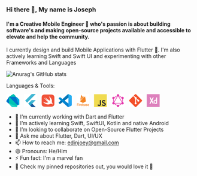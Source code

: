 ### Hi there 👋, My name is Joseph
#### I'm a Creative Mobile Engineer 📱 who's passion is about building software's and making open-source projects available and accessible to elevate and help the community. 
I currently design and build Mobile Applications with Flutter 💙. I'm also actively learning Swift and Swift UI and experimenting with other Frameworks and Languages

![Anurag's GitHub stats](https://github-readme-stats.vercel.app/api?username=joeyyy688)

Languages & Tools: 


<img src="https://github.com/devicons/devicon/blob/master/icons/dart/dart-original.svg" width="35px">&nbsp;&nbsp;
<img src="https://github.com/devicons/devicon/blob/master/icons/flutter/flutter-original.svg" width="35px">&nbsp;&nbsp;
<img src="https://github.com/devicons/devicon/blob/master/icons/swift/swift-original.svg" width="35px">&nbsp;&nbsp;
<img src="https://github.com/devicons/devicon/blob/master/icons/vscode/vscode-original.svg" width="35px">&nbsp;&nbsp;
<img src="https://github.com/devicons/devicon/blob/master/icons/firebase/firebase-plain-wordmark.svg" width="35px">&nbsp;&nbsp;
<img src="https://github.com/devicons/devicon/blob/master/icons/javascript/javascript-original.svg" width="35px">&nbsp;&nbsp;
<img src="https://github.com/devicons/devicon/blob/master/icons/graphql/graphql-plain.svg" width="35px">&nbsp;&nbsp;
<img src="https://github.com/devicons/devicon/blob/master/icons/git/git-original.svg" width="35px">&nbsp;&nbsp;
<img src="https://github.com/devicons/devicon/blob/master/icons/xd/xd-plain.svg" width="35px">&nbsp;&nbsp;



- 🔭 I’m currently working with Dart and Flutter 
- 🌱 I’m actively learning Swift, SwiftUI, Kotlin and native Android 
- 👯 I’m looking to collaborate on Open-Source Flutter Projects 
- 💬 Ask me about Flutter, Dart, UI/UX 
- 📫 How to reach me: edinjoey@gmail.com 
- 😄 Pronouns: He/Him 
- ⚡ Fun fact: I'm a marvel fan 
- 📌 Check my pinned repositories out, you would love it 🤭 
